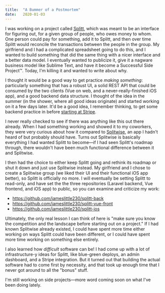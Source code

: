 ```yaml
---
title:  "A Bummer of a Postmortem"
date:   2020-01-03
---
```


I was working on a project called [Splitt](https://splitt.xyz), which was meant to be an interface for figuring out, for a given group of people, who owes money to whom. One person could pay for something, add it to Splitt, and then over time Splitt would reconcile the transactions between the people in the group. My girlfriend and I had a complicated spreadsheet going to do this, and I wanted to build something that did the same thing with a nicer interface and a better data model. I eventually wanted to publicize it, give it a nagware business model like Sublime Text, and have it become a Successful Side Project™. Today, I'm killing it and wanted to write about why.

<!--more-->

I thought it would be a good way to get practice _making something_: particularly something that has a robust UI, a solid REST API that could be consumed by the two clients (Vue on web, and a never-really-finished iOS app), and a good backend data structure. I thought of the idea in the summer (in the shower, where all good ideas originate) and started working on it a few days later. It'd be a good idea, I remember thinking, to get some backend practice in before [starting at Stripe](https://jameslittle.me/blog/2019/next).

I never really checked to see if there was anything like this out there already. When I had something working and showed it to my coworkers, they were very curious about how it compared to [Splitwise](https://www.splitwise.com/), an app I hadn't heard of but probably should have. Turns out Splitwise is basically everything I had wanted Splitt to become—if I had seen Splitt's roadmap through, there wouldn't have been much functional difference between it and Splitwise.

I then had the choice to either keep Splitt going and rethink its roadmap or shut it down and just use Splitwise instead. My girlfriend and I chose to create a Splitwise group (we liked their UI and their functional iOS app better), so Splitt is officially no more. I will eventually be setting Splitt to read-only, and have set the the three repositories (Laravel backend, Vue frontend, and iOS app) to public, so you can examine and criticize my work:

- <https://github.com/jameslittle230/splitt-back>
- <https://github.com/jameslittle230/splitt-vue-front>
- <https://github.com/jameslittle230/splitt-ios>

Ultimately, the only real lesson I can think of here is "make sure you know the competition and the landscape before starting out on a project." If I had known Splitwise already existed, I could have spent more time either working on ways Splitt could have been different, or I could have spent more time working on something else entirely.

I also learned how _difficult_ software can be! I had come up with a lot of infrastructure-y ideas for Splitt, like blue-green deploys, an admin dashboard, and a Stripe integration. But it turned out that building the actual software had to come first by necessity, and that took up enough time that I never got around to all the "bonus" stuff.

I'm still working on side projects—more word coming soon on what I've been doing lately.
